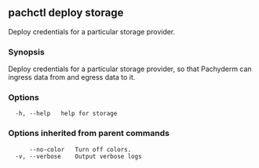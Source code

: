## pachctl deploy storage

Deploy credentials for a particular storage provider.

### Synopsis

Deploy credentials for a particular storage provider, so that Pachyderm can ingress data from and egress data to it.

### Options

```
  -h, --help   help for storage
```

### Options inherited from parent commands

```
      --no-color   Turn off colors.
  -v, --verbose    Output verbose logs
```


